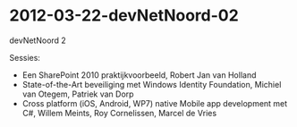 # 2012-03-22-devNetNoord-02
devNetNoord 2

Sessies:
- Een SharePoint 2010 praktijkvoorbeeld, Robert Jan van Holland
- State-of-the-Art beveiliging met Windows Identity Foundation, Michiel van Otegem, Patriek van Dorp
- Cross platform (iOS, Android, WP7) native Mobile app development met C#, Willem Meints, Roy Cornelissen, Marcel de Vries
